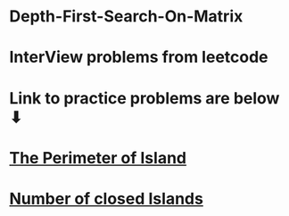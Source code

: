 # Depth-First-Search-On-Matrix
# InterView problems from leetcode 
# Link to practice problems are below ⬇
# [The Perimeter of Island](https://leetcode.com/problems/island-perimeter/)
# [Number of closed Islands](https://leetcode.com/problems/number-of-closed-islands/)
